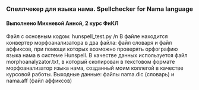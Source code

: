 ### Спеллчекер для языка нама. Spellchecker for Nama language
#### Выполнено Михневой Анной, 2 курс ФиКЛ
Файл с основным кодом: hunspell_test.py /n
В файле находится конвертер морфоанализатора в два файла: файл словаря и файл аффиксов, при помощи которых возможно проверять орфографию языка нама в системе Hunspell.
В качестве данных используется файл morphoanalyzator.txt, в который скопирован в текстовом формате морфоанализатор языка нама, созданный моим коллегой в качестве курсовой работы.
Выходные данные: файлы nama.dic (словарь) и nama.aff (файл аффиксов)
